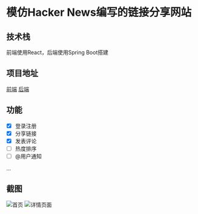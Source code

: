 # 模仿Hacker News编写的链接分享网站

## 技术栈
前端使用React，后端使用Spring Boot搭建

## 项目地址
[前端](https://github.com/zijian-z/web-share-react)
[后端](https://github.com/zijian-z/web-share)

## 功能
- [x] 登录注册
- [x] 分享链接
- [x] 发表评论
- [ ] 热度排序
- [ ] @用户通知

...

## 截图
![首页](https://raw.githubusercontent.com/zijian-z/cdn/main/index.png)
![详情页面](https://raw.githubusercontent.com/zijian-z/cdn/main/share.png)
